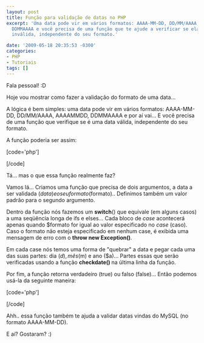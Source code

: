 ```yaml
---
layout: post
title: Função para validação de datas no PHP
excerpt: 'Uma data pode vir em vários formatos: AAAA-MM-DD, DD/MM/AAAA, AAAAMMDD,
  DDMMAAAA e você precisa de uma função que te ajude a verificar se ela é válida ou
  inválida, independente do seu formato.'

date: '2009-05-18 20:35:53 -0300'
categories:
- PHP
- Tutoriais
tags: []
---
```

Fala pessoal! :D

Hoje vou mostrar como fazer a validação do formato de uma data...

A lógica é bem simples: uma data pode vir em vários formatos: AAAA-MM-DD, DD/MM/AAAA, AAAAMMDD, DDMMAAAA e por aí vai... E você precisa de uma função que verifique se é uma data válida, independente do seu formato.

A função poderia ser assim:


[code='php']
<?php
/**
* Validate a date
*
* @param    string    $data
* @param    string    formato
* @return    bool
*/
function validaData($data, $formato = 'DD/MM/AAAA') {
switch($formato) {
case 'DD-MM-AAAA':
case 'DD/MM/AAAA':
list($d, $m, $a) = preg_split('/[-./ ]/', $data);
break;

case 'AAAA/MM/DD':
case 'AAAA-MM-DD':
list($a, $m, $d) = preg_split('/[-./ ]/', $data);
break;

case 'AAAA/DD/MM':
case 'AAAA-DD-MM':
list($a, $d, $m) = preg_split('/[-./ ]/', $data);
break;

case 'MM-DD-AAAA':
case 'MM/DD/AAAA':
list($m, $d, $a) = preg_split('/[-./ ]/', $data);
break;

case 'AAAAMMDD':
$a = substr($data, 0, 4);
$m = substr($data, 4, 2);
$d = substr($data, 6, 2);
break;

case 'AAAADDMM':
$a = substr($data, 0, 4);
$d = substr($data, 4, 2);
$m = substr($data, 6, 2);
break;

default:
throw new Exception( "Formato de data inválido");
break;
}
return checkdate($m, $d, $a);
}
?>
[/code]

Tá... mas o que essa função realmente faz?

Vamos lá... Criamos uma função que precisa de dois argumentos, a data a ser validada ($data) e o seu formato ($formato).. Definimos também um valor padrão para o segundo argumento.

Dentro da função nós fazemos um <strong>switch</strong>() que equivale (em alguns casos) a uma seqüência longa de ifs e elses... Cada bloco de <em>case</em> acontecerá apenas quando $formato for igual ao valor especificado no <em>case</em> (caso). Caso o formato não esteja especificado em nenhum case, é exibida uma mensagem de erro com o <strong>throw new Exception()</strong>.

Em cada case nós temos uma forma de "quebrar" a data e pegar cada uma das suas partes: dia ($d), mês ($m) e ano ($a)... Partes essas que serão verificadas usando a função <strong>checkdate() </strong>na última linha da função.

Por fim, a função retorna verdadeiro (true) ou falso (false)... Então podemos usá-la da seguinte maneira:


[code='php']
<?php
if (validaData('12/04/2009', 'DD/MM/AAAA')) {
echo "Data valida!";
} else {
echo "Data invalida!";
}
// Data valida

echo "";

if (validaData('20090412', 'AAAAMMDD')) {
echo "Data valida!";
} else {
echo "Data invalida!";
}
// Data valida

echo "";

if (validaData('04/12/2009', 'AAAA-MM-DD')) {
echo "Data valida!";
} else {
echo "Data invalida!";
}
// Data invalida
?>
[/code]

Ahh.. essa função também te ajuda a validar datas vindas do MySQL (no formato AAAA-MM-DD).

E aí? Gostaram? :)

